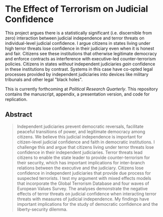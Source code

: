The Effect of Terrorism on Judicial Confidence
==============================================

This project argues there is a statistically significant (i.e. discernible from zero) interaction between judicial independence and terror threats on individual-level judicial confidence. I argue citizens in states living under high terror threats lose confidence in their judiciary even when it is honest and fair. Citizens see these institutions that otherwise legitimate democracy and enforce contracts as interference with executive-led counter-terrorism policies. Citizens in states *without* independent judiciaries *gain* confidence in these institutions by contrast. Systems in this case have co-opted legal processes provided by independent judiciaries into devices like military tribunals and other legal "black holes".

This is currently forthcoming at *Political Research Quarterly*. This repository contains the manuscript, appendix, a presentation version, and code for replication.

## Abstract

> Independent judiciaries prevent democratic reversals, facilitate peaceful transitions of power, and legitimate democracy among citizens. We believe this judicial independence is important for citizen-level judicial confidence and faith in democratic institutions. I challenge this and argue that citizens living under terror threats lose confidence in their independent judiciaries. Terror threats lead citizens to enable the state leader to provide counter-terrorism for their security, which has important implications for inter-branch relations between the executive and the judiciary. Citizens lose confidence in independent judiciaries that provide due process for suspected terrorists. I test my argument with mixed effects models that incorporate the Global Terrorism Database and four waves of European Values Survey. The analyses demonstrate the negative effects of terror threats on judicial confidence when interacting terror threats with measures of judicial independence. My findings have important implications for the study of democratic confidence and the liberty-security dilemma.
